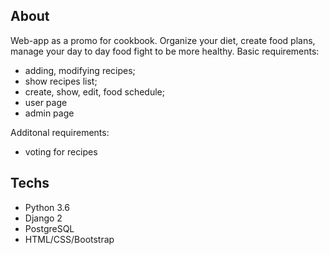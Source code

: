 ## About 

Web-app as a promo for cookbook. Organize your diet, create food plans, manage your day to day food fight to be more healthy.
Basic requirements:
* adding, modifying recipes;
* show recipes list;
* create, show, edit, food schedule;
* user page
* admin page

Additonal requirements:
* voting for recipes


## Techs
- Python 3.6
- Django 2
- PostgreSQL
- HTML/CSS/Bootstrap


